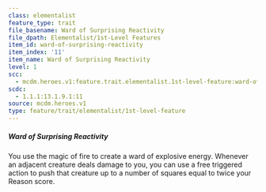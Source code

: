 ```yaml
---
class: elementalist
feature_type: trait
file_basename: Ward of Surprising Reactivity
file_dpath: Elementalist/1st-Level Features
item_id: ward-of-surprising-reactivity
item_index: '11'
item_name: Ward of Surprising Reactivity
level: 1
scc:
  - mcdm.heroes.v1:feature.trait.elementalist.1st-level-feature:ward-of-surprising-reactivity
scdc:
  - 1.1.1:13.1.9.1:11
source: mcdm.heroes.v1
type: feature/trait/elementalist/1st-level-feature
---
```


##### Ward of Surprising Reactivity

You use the magic of fire to create a ward of explosive energy. Whenever an adjacent creature deals damage to you, you can use a free triggered action to push that creature up to a number of squares equal to twice your Reason score.
